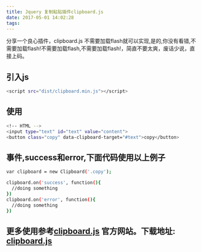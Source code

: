 ```yaml
---
title: Jquery 复制粘贴插件clipboard.js
date: 2017-05-01 14:02:28
tags:
---
```

分享一个良心插件，clipboard.js 不需要加载flash就可以实现,是的,你没有看错,不需要加载flash!不需要加载flash,不需要加载flash!，简直不要太爽，废话少说，直接上码。

## 引入js

``` bash
<script src="dist/clipboard.min.js"></script>
```

## 使用

``` bash
<!-- HTML -->
<input type="text" id="text" value="content">
<button class="copy" data-clipboard-target="#text">copy</button>
```

## 事件,success和error,下面代码使用以上例子
<!-- more -->

``` bash
var clipboard = new Clipboard('.copy');

clipboard.on('success', function(){
  //doing something
})
clipboard.on('error', function(){
  //doing something
})
```

## 更多使用参考[clipboard.js](https://clipboardjs.com/#example-action) 官方网站。下载地址: [clipboard.js](https://github.com/zenorocha/clipboard.js/archive/master.zip)